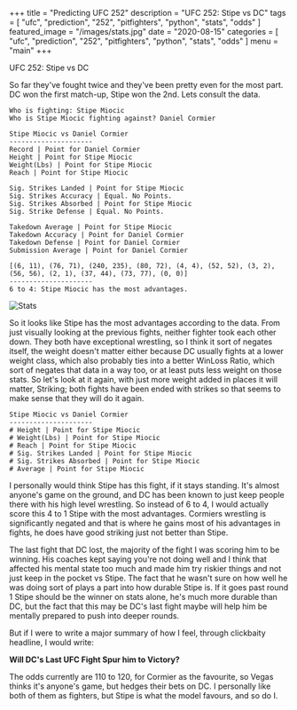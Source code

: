 
+++
title = "Predicting UFC 252"
description = "UFC 252: Stipe vs DC"
tags = [
    "ufc",
    "prediction",
    "252",
    "pitfighters",
    "python",
    "stats",
    "odds"
]
featured_image = "/images/stats.jpg"
date = "2020-08-15"
categories = [
    "ufc",
    "prediction",
    "252",
    "pitfighters",
    "python",
    "stats",
    "odds"
]
menu = "main"
+++

UFC 252: Stipe vs DC 

So far they've fought twice and they've been pretty even for the most part. DC won the first match-up, Stipe won the 2nd. Lets consult the data.
```
Who is fighting: Stipe Miocic                                                         
Who is Stipe Miocic fighting against? Daniel Cormier                                  
                                                                                      
Stipe Miocic vs Daniel Cormier                                                        
---------------------                                                                 
Record | Point for Daniel Cormier                                                     Height | Point for Stipe Miocic                                                       
Weight(Lbs) | Point for Stipe Miocic                                                  Reach | Point for Stipe Miocic  
                                                      
Sig. Strikes Landed | Point for Stipe Miocic                                          Sig. Strikes Accuracy | Equal. No Points.                                             
Sig. Strikes Absorbed | Point for Stipe Miocic                                        Sig. Strike Defense | Equal. No Points. 
                                       
Takedown Average | Point for Stipe Miocic                                            Takedown Accuracy | Point for Daniel Cormier                                         
Takedown Defense | Point for Daniel Cormier                                          Submission Average | Point for Daniel Cormier    
                                     
[(6, 11), (76, 71), (240, 235), (80, 72), (4, 4), (52, 52), (3, 2), (56, 56), (2, 1), (37, 44), (73, 77), (0, 0)]                                                           
---------------------                                                                 
6 to 4: Stipe Miocic has the most advantages.                                          
```

![Stats](/images/stats.jpg "...")


So it looks like Stipe has the most advantages according to the data. From just visually looking at the previous fights, neither fighter took each other down. They both have exceptional wrestling, so I think it sort of negates itself, the weight doesn't matter either because DC usually fights at a lower weight class, which also probably ties into a better WinLoss Ratio, which sort of negates that data in a way too, or at least puts less weight on those stats. So let's look at it again, with just more weight added in places it will matter, Striking; both fights have been ended with strikes so that seems to make sense that they will do it again.

```                                                                    
Stipe Miocic vs Daniel Cormier                                                        
---------------------                                                                        # Height | Point for Stipe Miocic                                                       
# Weight(Lbs) | Point for Stipe Miocic
# Reach | Point for Stipe Miocic                              
# Sig. Strikes Landed | Point for Stipe Miocic                                      
# Sig. Strikes Absorbed | Point for Stipe Miocic                                    
# Average | Point for Stipe Miocic    
```

I personally would think Stipe has this fight, if it stays standing. It's almost anyone's game on the ground, and DC has been known to just keep people there with his high level wrestling.
So instead of 6 to 4, I would actually score this 4 to 1 Stipe with the most advantages. Cormiers wrestling is significantly negated and that is where he gains most of his advantages in fights, he does have good striking just not better than Stipe.

The last fight that DC lost, the majority of the fight I was scoring him to be winning. His coaches kept saying you're not doing well and I think that affected his mental state too much and made him try riskier things and not just keep in the pocket vs Stipe. The fact that he wasn't sure on how well he was doing sort of plays a part into how durable Stipe is. If it goes past round 1 Stipe should be the winner on stats alone, he's much more durable than DC, but the fact that this may be DC's last fight maybe will help him be mentally prepared to push into deeper rounds.


But if I were to write a major summary of how I feel, through clickbaity headline, I would write:

**Will DC's Last UFC Fight Spur him to Victory?**


The odds currently are 110 to 120, for Cormier as the favourite, so Vegas thinks it's anyone's game, but hedges their bets on DC. I personally like both of them as fighters, but Stipe is what the model favours, and so do I. 
